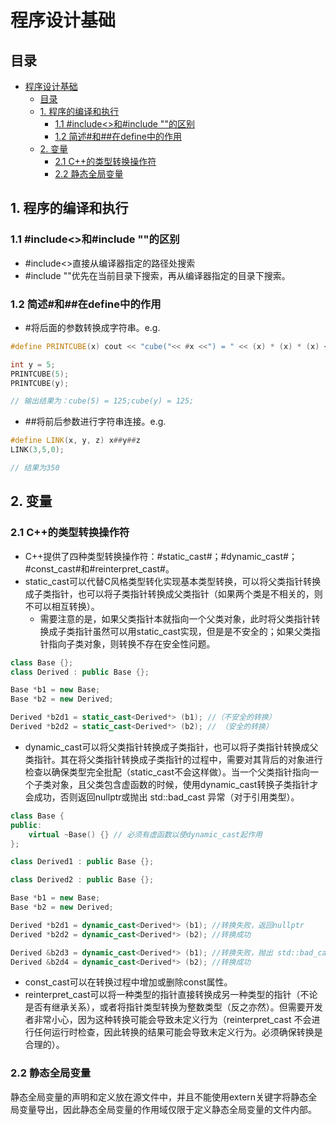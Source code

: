 # 程序设计基础

## 目录

- [程序设计基础](#程序设计基础)
  - [目录](#目录)
  - [1. 程序的编译和执行](#1-程序的编译和执行)
    - [1.1 #include\<\>和#include ""的区别](#11-include和include-的区别)
    - [1.2 简述#和##在define中的作用](#12-简述和在define中的作用)
  - [2. 变量](#2-变量)
    - [2.1 C++的类型转换操作符](#21-c的类型转换操作符)
    - [2.2 静态全局变量](#22-静态全局变量)


## 1. 程序的编译和执行

### 1.1 #include<>和#include ""的区别

- #include<>直接从编译器指定的路径处搜索
- #include ""优先在当前目录下搜索，再从编译器指定的目录下搜索。

### 1.2 简述#和##在define中的作用

- #将后面的参数转换成字符串。e.g.

```cpp
#define PRINTCUBE(x) cout << "cube("<< #x <<") = " << (x) * (x) * (x) << endl;

int y = 5;
PRINTCUBE(5);
PRINTCUBE(y);

// 输出结果为：cube(5) = 125;cube(y) = 125;
```

- ##将前后参数进行字符串连接。e.g.

```cpp
#define LINK(x, y, z) x##y##z
LINK(3,5,0);

// 结果为350
```

## 2. 变量

### 2.1 C++的类型转换操作符

- C++提供了四种类型转换操作符：#static_cast#；#dynamic_cast#；#const_cast#和#reinterpret_cast#。
- static_cast可以代替C风格类型转化实现基本类型转换，可以将父类指针转换成子类指针，也可以将子类指针转换成父类指针（如果两个类是不相关的，则不可以相互转换）。
  - 需要注意的是，如果父类指针本就指向一个父类对象，此时将父类指针转换成子类指针虽然可以用static_cast实现，但是是不安全的；如果父类指针指向子类对象，则转换不存在安全性问题。

```cpp
class Base {};
class Derived : public Base {};

Base *b1 = new Base;
Base *b2 = new Derived;

Derived *b2d1 = static_cast<Derived*> (b1); //（不安全的转换）
Derived *b2d2 = static_cast<Derived*> (b2); // （安全的转换）
```

- dynamic_cast可以将父类指针转换成子类指针，也可以将子类指针转换成父类指针。其在将父类指针转换成子类指针的过程中，需要对其背后的对象进行检查以确保类型完全批配（static_cast不会这样做）。当一个父类指针指向一个子类对象，且父类包含虚函数的时候，使用dynamic_cast转换子类指针才会成功，否则返回nullptr或抛出 std::bad_cast 异常（对于引用类型）。
  
```cpp
class Base {
public:
    virtual ~Base() {} // 必须有虚函数以使dynamic_cast起作用
};

class Derived1 : public Base {};

class Derived2 : public Base {};

Base *b1 = new Base;
Base *b2 = new Derived;

Derived *b2d1 = dynamic_cast<Derived*> (b1); //转换失败，返回nullptr
Derived *b2d2 = dynamic_cast<Derived*> (b2); //转换成功

Derived &b2d3 = dynamic_cast<Derived*> (b1); //转换失败，抛出 std::bad_cast 异常
Derived &b2d4 = dynamic_cast<Derived*> (b2); //转换成功

```

- const_cast可以在转换过程中增加或删除const属性。
- reinterpret_cast可以将一种类型的指针直接转换成另一种类型的指针（不论是否有继承关系），或者将指针类型转换为整数类型（反之亦然）。但需要开发者非常小心，因为这种转换可能会导致未定义行为（reinterpret_cast 不会进行任何运行时检查，因此转换的结果可能会导致未定义行为。必须确保转换是合理的）。

### 2.2 静态全局变量

静态全局变量的声明和定义放在源文件中，并且不能使用extern关键字将静态全局变量导出，因此静态全局变量的作用域仅限于定义静态全局变量的文件内部。